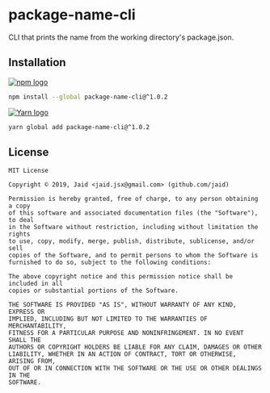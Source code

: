 # package-name-cli


CLI that prints the name from the working directory&#x27;s package.json.

## Installation
<a href='https://npmjs.com/package/package-name-cli'><img alt='npm logo' src='https://github.com/Jaid/action-readme/raw/master/images/base-assets/npm.png'/></a>
```bash
npm install --global package-name-cli@^1.0.2
```
<a href='https://yarnpkg.com/package/package-name-cli'><img alt='Yarn logo' src='https://github.com/Jaid/action-readme/raw/master/images/base-assets/yarn.png'/></a>
```bash
yarn global add package-name-cli@^1.0.2
```




## License
```text
MIT License

Copyright © 2019, Jaid <jaid.jsx@gmail.com> (github.com/jaid)

Permission is hereby granted, free of charge, to any person obtaining a copy
of this software and associated documentation files (the "Software"), to deal
in the Software without restriction, including without limitation the rights
to use, copy, modify, merge, publish, distribute, sublicense, and/or sell
copies of the Software, and to permit persons to whom the Software is
furnished to do so, subject to the following conditions:

The above copyright notice and this permission notice shall be included in all
copies or substantial portions of the Software.

THE SOFTWARE IS PROVIDED "AS IS", WITHOUT WARRANTY OF ANY KIND, EXPRESS OR
IMPLIED, INCLUDING BUT NOT LIMITED TO THE WARRANTIES OF MERCHANTABILITY,
FITNESS FOR A PARTICULAR PURPOSE AND NONINFRINGEMENT. IN NO EVENT SHALL THE
AUTHORS OR COPYRIGHT HOLDERS BE LIABLE FOR ANY CLAIM, DAMAGES OR OTHER
LIABILITY, WHETHER IN AN ACTION OF CONTRACT, TORT OR OTHERWISE, ARISING FROM,
OUT OF OR IN CONNECTION WITH THE SOFTWARE OR THE USE OR OTHER DEALINGS IN THE
SOFTWARE.
```
